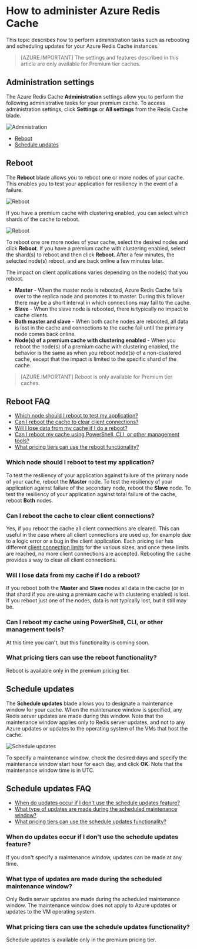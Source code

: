 <properties 
	pageTitle="How to administer Azure Redis Cache | Microsoft Azure"
	description="Learn how to perform administration tasks such as reboot and schedule updates for Azure Redis Cache"
	services="redis-cache"
	documentationCenter="na"
	authors="steved0x"
	manager="douge"
	editor="tysonn" />
<tags 
	ms.service="cache"
	ms.devlang="na"
	ms.topic="article"
	ms.tgt_pltfrm="cache-redis"
	ms.workload="tbd"
	ms.date="06/28/2016"
	ms.author="sdanie" />

# How to administer Azure Redis Cache

This topic describes how to perform administration tasks such as rebooting and scheduling updates for your Azure Redis Cache instances.

>[AZURE.IMPORTANT] The settings and features described in this article are only available for Premium tier caches.


## Administration settings

The Azure Redis Cache **Administration** settings allow you to perform the following administrative tasks for your premium cache. To access administration settings, click **Settings** or **All settings** from the Redis Cache blade.

![Administration](./media/cache-administration/redis-cache-administration.png)

-	[Reboot](#reboot)
-	[Schedule updates](#schedule-updates)

## Reboot

The **Reboot** blade allows you to reboot one or more nodes of your cache. This enables you to test your application for resiliency in the event of a failure.

![Reboot](./media/cache-administration/redis-cache-reboot.png)

If you have a premium cache with clustering enabled, you can select which shards of the cache to reboot.

![Reboot](./media/cache-administration/redis-cache-reboot-cluster.png)

To reboot one ore more nodes of your cache, select the desired nodes and click **Reboot**. If you have a premium cache with clustering enabled, select the shard(s) to reboot and then click **Reboot**. After a few minutes, the selected node(s) reboot, and are back online a few minutes later.

The impact on client applications varies depending on the node(s) that you reboot.

-	**Master** - When the master node is rebooted, Azure Redis Cache fails over to the replica node and promotes it to master. During this failover there may be a short interval in which connections may fail to the cache.
-	**Slave** - When the slave node is rebooted, there is typically no impact to cache clients.
-	**Both master and slave** - When both cache nodes are rebooted, all data is lost in the cache and connections to the cache fail until the primary node comes back online.
-	**Node(s) of a premium cache with clustering enabled** - When you reboot the node(s) of a premium cache with clustering enabled, the behavior is the same as when you reboot node(s) of a non-clustered cache, except that the impact is limited to the specific shard of the cache.


>[AZURE.IMPORTANT] Reboot is only available for Premium tier caches.

## Reboot FAQ

-	[Which node should I reboot to test my application?](#which-node-should-i-reboot-to-test-my-application)
-	[Can I reboot the cache to clear client connections?](#can-i-reboot-the-cache-to-clear-client-connections)
-	[Will I lose data from my cache if I do a reboot?](#will-i-lose-data-from-my-cache-if-i-do-a-reboot)
-	[Can I reboot my cache using PowerShell, CLI, or other management tools?](#can-i-reboot-my-cache-using-powershell-cli-or-other-management-tools)
-	[What pricing tiers can use the reboot functionality?](#what-pricing-tiers-can-use-the-reboot-functionality)


### Which node should I reboot to test my application?

To test the resiliency of your application against failure of the primary node of your cache, reboot the **Master** node. To test the resiliency of your application against failure of the secondary node, reboot the **Slave** node. To test the resiliency of your application against total failure of the cache, reboot **Both** nodes.

### Can I reboot the cache to clear client connections?

Yes, if you reboot the cache all client connections are cleared. This can useful in the case where all client connections are used up, for example due to a logic error or a bug in the client application. Each pricing tier has different [client connection limits](cache-configure.md#default-redis-server-configuration) for the various sizes, and once these limits are reached, no more client connections are accepted. Rebooting the cache provides a way to clear all client connections.

### Will I lose data from my cache if I do a reboot?

If you reboot both the **Master** and **Slave** nodes all data in the cache (or in that shard if you are using a premium cache with clustering enabled) is lost. If you reboot just one of the nodes, data is not typically lost, but it still may be.

### Can I reboot my cache using PowerShell, CLI, or other management tools?

At this time you can't, but this functionality is coming soon.

### What pricing tiers can use the reboot functionality?

Reboot is available only in the premium pricing tier.

## Schedule updates

The **Schedule updates** blade allows you to designate a maintenance window for your cache. When the maintenance window is specified, any Redis server updates are made during this window. Note that the maintenance window applies only to Redis server updates, and not to any Azure updates or updates to the operating system of the VMs that host the cache.

![Schedule updates](./media/cache-administration/redis-schedule-updates.png)

To specify a maintenance window, check the desired days and specify the maintenance window start hour for each day, and click **OK**. Note that the maintenance window time is in UTC. 

## Schedule updates FAQ

-	[When do updates occur if I don't use the schedule updates feature?](#when-do-updates-occur-if-i-dont-use-the-schedule-updates-feature)
-	[What type of updates are made during the scheduled maintenance window?](#what-type-of-updates-are-made-during-the-scheduled-maintenance-window)
-	[What pricing tiers can use the schedule updates functionality?](#what-pricing-tiers-can-use-the-schedule-updates-functionality)

### When do updates occur if I don't use the schedule updates feature?

If you don't specify a maintenance window, updates can be made at any time.

### What type of updates are made during the scheduled maintenance window?

Only Redis server updates are made during the scheduled maintenance window. The maintenance window does not apply to Azure updates or updates to the VM operating system.

### What pricing tiers can use the schedule updates functionality?

Schedule updates is available only in the premium pricing tier.





